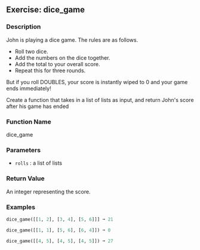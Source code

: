Exercise: dice_game
----------------------

### Description

John is playing a dice game. The rules are as follows.

- Roll two dice.
- Add the numbers on the dice together.
- Add the total to your overall score.
- Repeat this for three rounds.

But if you roll DOUBLES, your score is instantly wiped to 0 and your game ends immediately!

Create a function that takes in a list of lists as input, and return John's score after his game has ended

### Function Name

dice_game

### Parameters

* `rolls` : a list of lists

### Return Value

An integer representing the score.

### Examples

```python
dice_game([[1, 2], [3, 4], [5, 6]]] ➞ 21

dice_game([[1, 1], [5, 6], [6, 4]]) ➞ 0

dice_game([[4, 5], [4, 5], [4, 5]]) ➞ 27
```
    
